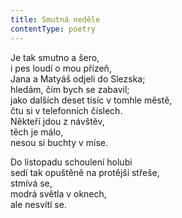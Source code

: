 ```yaml
---
title: Smutná neděle
contentType: poetry
---
```


<section>

Je tak smutno a šero,  
i pes loudí o mou přízeň,  
Jana a Matyáš odjeli do Slezska;  
hledám, čím bych se zabavil;  
jako dalších deset tisíc v tomhle městě,  
čtu si v telefonních číslech.  
Někteří jdou z návštěv,  
těch je málo,  
nesou si buchty v míse.

</section>

<section>

Do listopadu schoulení holubi  
sedí tak opuštěně na protější střeše,  
stmívá se,  
modrá světla v oknech,  
ale nesvítí se.

</section>
